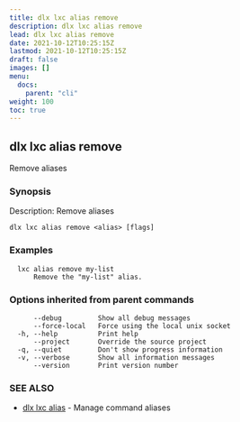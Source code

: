 ```yaml
---
title: dlx lxc alias remove
description: dlx lxc alias remove
lead: dlx lxc alias remove
date: 2021-10-12T10:25:15Z
lastmod: 2021-10-12T10:25:15Z
draft: false
images: []
menu:
  docs:
    parent: "cli"
weight: 100
toc: true
---
```

## dlx lxc alias remove

Remove aliases

### Synopsis

Description:
  Remove aliases



```
dlx lxc alias remove <alias> [flags]
```

### Examples

```
  lxc alias remove my-list
      Remove the "my-list" alias.
```

### Options inherited from parent commands

```
      --debug         Show all debug messages
      --force-local   Force using the local unix socket
  -h, --help          Print help
      --project       Override the source project
  -q, --quiet         Don't show progress information
  -v, --verbose       Show all information messages
      --version       Print version number
```

### SEE ALSO

* [dlx lxc alias](/docs/cmd/dlx_lxc_alias)	 - Manage command aliases

